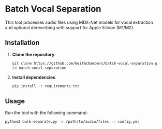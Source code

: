 # Batch Vocal Separation

This tool processes audio files using MDX-Net models for vocal extraction and optional dereverbing with support for Apple Silicon (M1/M2).

## Installation

1. **Clone the repository**:
   ```bash
   git clone https://github.com/keithchambers/batch-vocal-separation.git
   cd batch-vocal-separation
   ```

2. **Install dependencies**:
   ```bash
   pip install -r requirements.txt
   ```

## Usage

Run the tool with the following command:
```bash
python3 bulk-separate.py -d /path/to/audio/files -c config.yml
```
